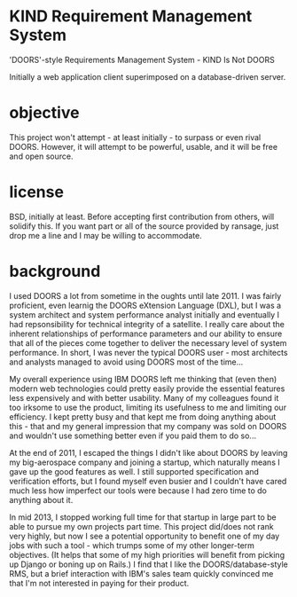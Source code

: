 KIND Requirement Management System
========

'DOORS'-style Requirements Management System - KIND Is Not DOORS

Initially a web application client superimposed on a database-driven server. 

objective
=========

This project won't attempt - at least initially - to surpass or even rival DOORS.  However, it will attempt to be powerful, usable, and it will be free and open source.


license
=======
BSD, initially at least.  Before accepting first contribution from others, will solidify this.  If you want part or all of the source provided by ransage, just drop me a line and I may be willing to accommodate.

background
==========

I used DOORS a lot from sometime in the oughts until late 2011.  I was fairly proficient, even learnig the DOORS eXtension Language (DXL), but I was a system architect and system performance analyst initially and eventually I had repsonsibility for technical integrity of a satellite.  I really care about the inherent relationships of performance parameters and our ability to ensure that all of the pieces come together to deliver the necessary level of system performance. In short, I was never the typical DOORS user - most architects and analysts managed to avoid using DOORS most of the time...

My overall experience using IBM DOORS left me thinking that (even then) modern web technologies could pretty easily provide the essential features less expensively and with better usability.  Many of my colleagues found it too irksome to use the product, limiting its usefulness to me and limiting our efficiency.  I kept pretty busy and that kept me from doing anything about this - that and my general impression that my company was sold on DOORS and wouldn't use something better even if you paid them to do so...

At the end of 2011, I escaped the things I didn't like about DOORS by leaving my big-aerospace company and joining a startup, which naturally means I gave up the good features as well.  I still supported specification and verification efforts, but I found myself even busier and I couldn't have cared much less how imperfect our tools were because I had zero time to do anything about it.  

In mid 2013, I stopped working full time for that startup in large part to be able to pursue my own projects part time.  This project did/does not rank very highly, but now I see a potential opportunity to benefit one of my day jobs with such a tool - which trumps some of my other longer-term objectives.  (It helps that some of my high priorities will benefit from picking up Django or boning up on Rails.)  I find that I like the DOORS/database-style RMS, but a brief interaction with IBM's sales team quickly convinced me that I'm not interested in paying for their product.


